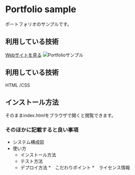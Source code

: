 Portfolio sample
====

ポートフォリオのサンプルです。

## 利用している技術
[Webサイトを見る](https://hiromichiyamazakiportfolio2021.herokuapp.com/)
![Portfolioサンプル](https://user-images.githubusercontent.com/84918959/121365734-deb8b100-c973-11eb-99ec-9909f1593b90.png)

## 利用している技術
HTML /CSS 

## インストール方法
そのままindex.htmlをブラウザで開くと閲覧できます。

### そのほかに記載すると良い事項
* システム構成図
* 使い方
  * インストール方法
  * テスト方法
  * デプロイ方法
*　こだわりポイント
*　ライセンス情報
